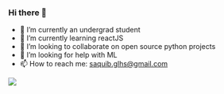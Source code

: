 ### Hi there 👋

<!--
**saquib9/saquib9** is a ✨ _special_ ✨ repository because its `README.md` (this file) appears on your GitHub profile.

Here are some ideas to get you started:

- 🔭 I’m currently an undergrad student 
- 🌱 I’m currently learning nodeJS
- 👯 I’m looking to collaborate on python projects
- 🤔 I’m looking for help with ML
- 📫 How to reach me: saquib.glhs@gmail.com
-->

- 🔭 I’m currently an undergrad student 
- 🌱 I’m currently learning reactJS
- 👯 I’m looking to collaborate on open source python projects
- 🤔 I’m looking for help with ML
- 📫 How to reach me: saquib.glhs@gmail.com



<img src="https://github-readme-stats.vercel.app/api?username=saquib9&&show_icons=true&title_color=ffffff&icon_color=bb2acf&text_color=daf7dc&bg_color=ffffff">
